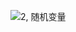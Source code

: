 ![2, 随机变量](https://github.com/olivefengsz/olivelovescience.github.io/assets/8655791/17d926f1-f213-4131-8f81-fe0c3fd5baae)
